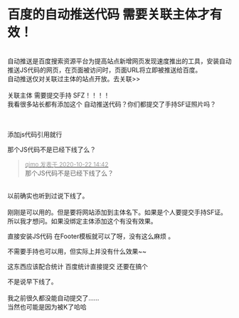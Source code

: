 # 百度的自动推送代码 需要关联主体才有效！


<br />
自动推送是百度搜索资源平台为提高站点新增网页发现速度推出的工具，安装自动推送JS代码的网页，在页面被访问时，页面URL将立即被推送给百度。<br />
自动推送仅对关联过主体的站点开放。去关联&gt;&gt;<br />
<br />
关联主体 需要提交手持 SFZ！！！！<br />
我看很多站长都有添加这个 自动推送代码？你们都提交了手持SF证照片吗？<br />
<br />
<br />


添加js代码引用就行

那个JS代码不是已经下线了么？<img id="aimg_fNNz0" onclick="zoom(this, this.src, 0, 0, 0)" class="zoom" src="https://cdn.jsdelivr.net/gh/hishis/forum-master/public/images/patch.gif" onmouseover="img_onmouseoverfunc(this)" onload="thumbImg(this)" border="0" alt="" />

<div class="quote"><blockquote><font size="2"><a href="https://www.hostloc.com/forum.php?mod=redirect&amp;goto=findpost&amp;pid=9335961&amp;ptid=757147" target="_blank"><font color="#999999">qimo 发表于 2020-10-22 14:42</font></a></font><br />
那个JS代码不是已经下线了么？</blockquote></div><br />
以前确实也听到过说下线了。<br />
<br />
刚刚是可以用的。但是要将网站添加到主体名下。如果是个人要提交手持SF证。所以我才想问。如果没绑定主体添加这个有没有效果。

直接安装JS代码 在Footer模板就可以了呀，没有这么麻烦 。

不需要手持也可以用，但实际上并没有什么效果~~<br />
<img id="aimg_dkmtz" onclick="zoom(this, this.src, 0, 0, 0)" class="zoom" src="https://tu.sunpma.com/imgs/2020/10/b1f7d3347eea9346.png" onmouseover="img_onmouseoverfunc(this)" onload="thumbImg(this)" border="0" alt="" />

这东西应该配合统计 百度统计直接提交 还要在搞个

不是说早下线了。<br />
<br />
我之前很久都没能自动提交了……<br />
当然也可能是因为被K了哈哈
